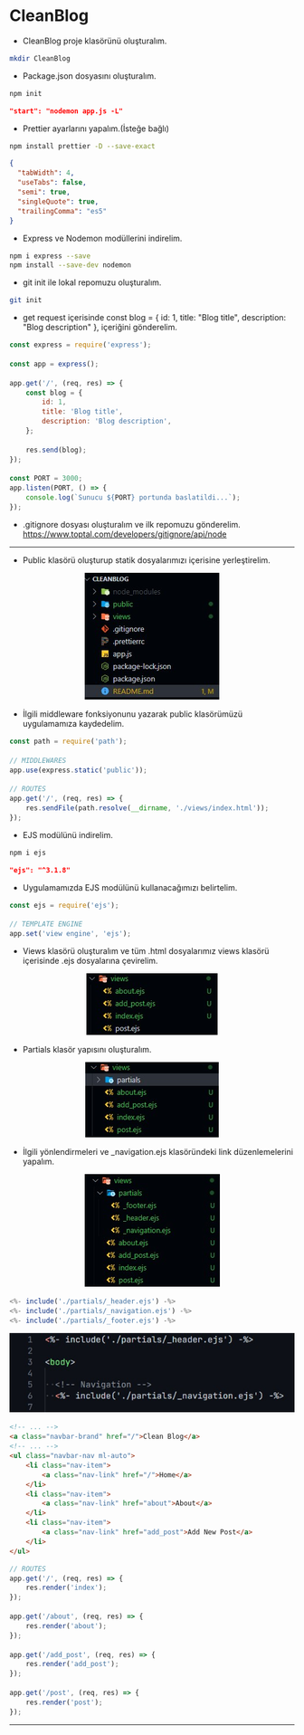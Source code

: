 # CleanBlog

- CleanBlog proje klasörünü oluşturalım.

```bash
mkdir CleanBlog
```

- Package.json dosyasını oluşturalım.

```bash
npm init
```

```json
"start": "nodemon app.js -L"
```

- Prettier ayarlarını yapalım.(İsteğe bağlı)

```bash
npm install prettier -D --save-exact
```

```json
{
  "tabWidth": 4,
  "useTabs": false,
  "semi": true,
  "singleQuote": true,
  "trailingComma": "es5"
}
```

- Express ve Nodemon modüllerini indirelim.

```bash
npm i express --save
npm install --save-dev nodemon
```

- git init ile lokal repomuzu oluşturalım.

```bash
git init
```

- get request içerisinde const blog = { id: 1, title: "Blog title", description: "Blog description" }, içeriğini gönderelim.

```js
const express = require('express');

const app = express();

app.get('/', (req, res) => {
    const blog = {
        id: 1,
        title: 'Blog title',
        description: 'Blog description',
    };

    res.send(blog);
});

const PORT = 3000;
app.listen(PORT, () => {
    console.log(`Sunucu ${PORT} portunda baslatildi...`);
});
```

- .gitignore dosyası oluşturalım ve ilk repomuzu gönderelim.
<https://www.toptal.com/developers/gitignore/api/node>

---

- Public klasörü oluşturup statik dosyalarımızı içerisine yerleştirelim.

<p align="center"><img src="./image/static-folder.jpg"/></p>

- İlgili middleware fonksiyonunu yazarak public klasörümüzü uygulamamıza kaydedelim.

```js
const path = require('path');

// MIDDLEWARES
app.use(express.static('public'));

// ROUTES
app.get('/', (req, res) => {
    res.sendFile(path.resolve(__dirname, './views/index.html'));
});
```

- EJS modülünü indirelim.

```bash
npm i ejs
```

```json
"ejs": "^3.1.8"
```

- Uygulamamızda EJS modülünü kullanacağımızı belirtelim.

```js
const ejs = require('ejs');

// TEMPLATE ENGINE
app.set('view engine', 'ejs');
```

- Views klasörü oluşturalım ve tüm .html dosyalarımız views klasörü içerisinde .ejs dosyalarına çevirelim.

<p align="center"><img src="./image/ejs.jpg"/></p>

- Partials klasör yapısını oluşturalım.

<p align="center"><img src="./image/partials.jpg"/></p>

- İlgili yönlendirmeleri ve _navigation.ejs klasöründeki link düzenlemelerini yapalım.

<p align="center"><img src="./image/_navigation.jpg"/></p>

```js
<%- include('./partials/_header.ejs') -%>
<%- include('./partials/_navigation.ejs') -%>
<%- include('./partials/_footer.ejs') -%>
```

<p align="center"><img src="./image/ejs_html.jpg"/></p>

```html
<!-- ... -->
<a class="navbar-brand" href="/">Clean Blog</a>
<!-- ... -->
<ul class="navbar-nav ml-auto">
    <li class="nav-item">
        <a class="nav-link" href="/">Home</a>
    </li>
    <li class="nav-item">
        <a class="nav-link" href="about">About</a>
    </li>
    <li class="nav-item">
        <a class="nav-link" href="add_post">Add New Post</a>
    </li>
</ul>
```

```js
// ROUTES
app.get('/', (req, res) => {
    res.render('index'); 
});

app.get('/about', (req, res) => {
    res.render('about');
});

app.get('/add_post', (req, res) => {
    res.render('add_post');
});

app.get('/post', (req, res) => {
    res.render('post');
});
```

---
